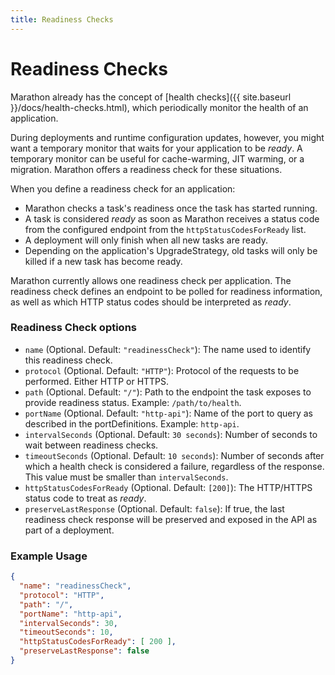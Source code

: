 ```yaml
---
title: Readiness Checks
---
```


# Readiness Checks

Marathon already has the concept of [health checks]({{ site.baseurl }}/docs/health-checks.html), which periodically monitor the health of an application. 

During deployments and runtime configuration updates, however, you might want a temporary monitor that waits for your application to be _ready_. A temporary monitor can be useful for cache-warming, JIT warming, or a migration. Marathon offers a readiness check for these situations.

When you define a readiness check for an application:

- Marathon checks a task's readiness once the task has started running.
- A task is considered _ready_ as soon as Marathon receives a status code from the configured endpoint from the `httpStatusCodesForReady` list.
- A deployment will only finish when all new tasks are ready.
- Depending on the application's UpgradeStrategy, old tasks will only be killed if a new task has become ready.

Marathon currently allows one readiness check per application. The readiness check defines an endpoint to be polled for readiness information, as well as which HTTP status codes should be interpreted as _ready_.

### Readiness Check options

- `name` (Optional. Default: `"readinessCheck"`): The name used to identify this readiness check.
- `protocol` (Optional. Default: `"HTTP"`): Protocol of the requests to be performed. Either HTTP or HTTPS.
- `path` (Optional. Default: `"/"`): Path to the endpoint the task exposes to provide readiness status. Example: `/path/to/health`.
- `portName` (Optional. Default: `"http-api"`): Name of the port to query as described in the portDefinitions. Example: `http-api`.
- `intervalSeconds` (Optional. Default: `30 seconds`): Number of seconds to wait between readiness checks.
- `timeoutSeconds` (Optional. Default: `10 seconds`): Number of seconds after which a health check is considered a failure, regardless of the response. This value must be smaller than `intervalSeconds`.
- `httpStatusCodesForReady` (Optional. Default: `[200]`): The HTTP/HTTPS status code to treat as _ready_.
- `preserveLastResponse` (Optional. Default: `false`): If true, the last readiness check response will be preserved and exposed in the API as part of a deployment.

### Example Usage

```json
{
  "name": "readinessCheck",
  "protocol": "HTTP",
  "path": "/",
  "portName": "http-api",
  "intervalSeconds": 30,
  "timeoutSeconds": 10,
  "httpStatusCodesForReady": [ 200 ],
  "preserveLastResponse": false
}
```
